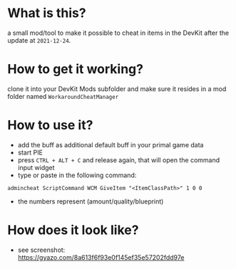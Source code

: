 # What is this?
a small mod/tool to make it possible to cheat in items in the DevKit after the update at `2021-12-24`.

# How to get it working?
clone it into your DevKit Mods subfolder and make sure it resides in a mod folder named `WorkaroundCheatManager`

# How to use it?
- add the buff as additional default buff in your primal game data
- start PIE
- press `CTRL + ALT + C` and release again, that will open the command input widget
- type or paste in the following command:
```
admincheat ScriptCommand WCM GiveItem "<ItemClassPath>" 1 0 0
``` 
- the numbers represent (amount/quality/blueprint)

# How does it look like?
- see screenshot: https://gyazo.com/8a613f6f93e0f145ef35e57202fdd97e